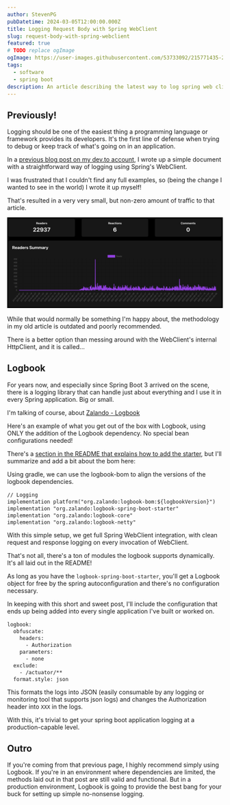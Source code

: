 ```yaml
---
author: StevenPG
pubDatetime: 2024-03-05T12:00:00.000Z
title: Logging Request Body with Spring WebClient
slug: request-body-with-spring-webclient
featured: true
# TODO replace ogImage
ogImage: https://user-images.githubusercontent.com/53733092/215771435-25408246-2309-4f8b-a781-1f3d93bdf0ec.png
tags:
  - software
  - spring boot
description: An article describing the latest way to log spring web client requests and responses using Logbook.
---
```


## Previously!

Logging should be one of the easiest thing a programming language or framework provides its developers. It's the first line of defense when trying to debug or keep track of what's going on in an application.

In a [previous blog post on my dev.to account](https://dev.to/stevenpg/logging-with-spring-webclient-2j6o), I wrote up a simple document with a straightforward way of logging using Spring's WebClient.

I was frustrated that I couldn't find any full examples, so (being the change I wanted to see in the world) I wrote it up myself!

That's resulted in a very very small, but non-zero amount of traffic to that article.

![Image of page view statistics, showing 22k visitors since 2020](/assets/3GzdjxY.png)

While that would normally be something I'm happy about, the methodology in my old article is outdated and poorly recommended.

There is a better option than messing around with the WebClient's internal HttpClient, and it is called...

## Logbook

For years now, and especially since Spring Boot 3 arrived on the scene, there is a logging library that can handle just about everything and I use it in every Spring application. Big or small.

I'm talking of course, about [Zalando - Logbook](https://github.com/zalando/logbook)

Here's an example of what you get out of the box with Logbook, using ONLY the addition of the Logbook dependency. No special bean configurations needed!

There's a [section in the README that explains how to add the starter](https://github.com/zalando/logbook?tab=readme-ov-file#spring-boot-starter), but I'll summarize and add a bit about the bom here:

Using gradle, we can use the logbook-bom to align the versions of the logbook dependencies.

    // Logging
    implementation platform("org.zalando:logbook-bom:${logbookVersion}")
    implementation "org.zalando:logbook-spring-boot-starter"
    implementation "org.zalando:logbook-core"
    implementation "org.zalando:logbook-netty"

  With this simple setup, we get full Spring WebClient integration, with clean request and response logging on every invocation of WebClient.

  That's not all, there's a ton of modules the logbook supports dynamically. It's all laid out in the README!

  As long as you have the `logbook-spring-boot-starter`, you'll get a Logbook object for free by the spring autoconfiguration and there's no configuration necessary.

  In keeping with this short and sweet post, I'll include the configuration that ends up being added into every single application I've built or worked on.

    logbook:
      obfuscate:
        headers:
          - Authorization
        parameters:
          - none
      exclude:
        - /actuator/**
      format.style: json

  This formats the logs into JSON (easily consumable by any logging or monitoring tool that supports json logs) and changes the Authorization header into `XXX` in the logs.

  With this, it's trivial to get your spring boot application logging at a production-capable level.

## Outro

If you're coming from that previous page, I highly recommend simply using Logbook. If you're in an environment where dependencies are limited, the methods laid out in that post are still valid and functional. But in a production environment, Logbook is going to provide the best bang for your buck for setting up simple no-nonsense logging.
